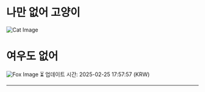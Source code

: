 
# 나만 없어 고양이

![Cat Image](https://cdn2.thecatapi.com/images/bf0.jpg)

# 여우도 없어
![Fox Image](https://randomfox.ca/images/124.jpg)
⏳ 업데이트 시간: 2025-02-25 17:57:57 (KRW)

---
